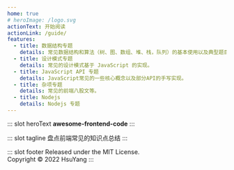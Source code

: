 ```yaml
---
home: true
# heroImage: /logo.svg
actionText: 开始阅读
actionLink: /guide/
features:
  - title: 数据结构专题
    details: 常见数据结构和算法（树、图、数组、堆、栈，队列）的基本使用以及典型题目分析。
  - title: 设计模式专题
    details: 常见的设计模式基于 JavaScript 的实现。
  - title: JavaScript API 专题
    details: JavaScript常见的一些核心概念以及部分API的手写实现。
  - title: 杂项专题
    details: 常见的前端八股文等。
  - title: Nodejs
    details: Nodejs 专题
---
```



::: slot heroText
<b class="gradient">awesome-frontend-code</b>
:::

::: slot tagline
盘点前端常见的知识点总结
:::

::: slot footer
Released under the MIT License.<br>
Copyright © 2022 HsuYang
:::
